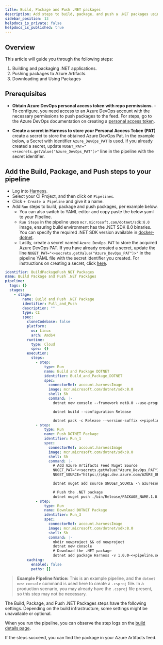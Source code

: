 ```yaml
---
title: Build, Package and Push .NET packages
description: Add steps to build, package, and push a .NET packages using Harness CI pipelines.
sidebar_position: 13
helpdocs_is_private: false
helpdocs_is_published: true
---
```


## Overview ##
This article will guide you through the following steps:

1. Building and packaging .NET applications.
2. Pushing packages to Azure Artifacts
3. Downloading and Using Packages

## Prerequisites

- **Obtain Azure DevOps personal access token with repo permissions.** - To configure, you need access to an Azure DevOps account with the necessary permissions to push packages to the feed. For steps, go to the Azure DevOps documentation on creating a [personal access token](https://learn.microsoft.com/en-us/azure/devops/organizations/accounts/use-personal-access-tokens-to-authenticate?view=azure-devops&tabs=Windows).

- **Create a secret in Harness to store your Personal Access Token (PAT)**
create a secret to store the obtained Azure DevOps Pat. In the example below, a Secret with identifier `Azure_DevOps_PAT` is used. If you already created a secret, update `NUGET_PAT="<+secrets.getValue("Azure_DevOps_PAT")>"` line in the pipeline with the secret identifier.

## Add the Build, Package, and Push steps to your pipeline

- Log into [Harness](https://app.harness.io).
- Select your CI Project, and then click on `Pipelines`.
- Click `+ Create a Pipeline` and give it a name.
- Add `Run` steps to build, package and push packages, per example below.
  - You can also switch to YAML editor and copy paste the below yaml to your Pipeline.
  - `Run Steps` in the pipeline uses `mcr.microsoft.com/dotnet/sdk:8.0` image, ensuring build  environment has the .NET SDK 8.0 binaries. You can specify the required .NET SDK version available in [docker-dotnet](https://hub.docker.com/r/microsoft/dotnet-sdk).
  - Lastly, create a secret named `Azure_DevOps_PAT` to store the acquired Azure DevOps PAT. If you have already created a secret, update the line `NUGET_PAT="<+secrets.getValue("Azure_DevOps_PAT")>"` in the pipeline YAML file with the secret identifier you created. For instructions on creating a secret, click [here](https://developer.harness.io/docs/platform/secrets/add-use-text-secrets).

```yaml
identifier: BuildPackagePush_NET_Packages
name: Build Package and Push .NET Packages
pipeline:
  tags: {}
  stages:
    - stage:
        name: Build and Push .NET Package
        identifier: Pull_and_Push
        description: ""
        type: CI
        spec:
          cloneCodebase: false
          platform:
            os: Linux
            arch: Amd64
          runtime:
            type: Cloud
            spec: {}
          execution:
            steps:
              - step:
                  type: Run
                  name: Build and Package DOTNET
                  identifier: Build_and_Package_DOTNET
                  spec:
                    connectorRef: account.harnessImage
                    image: mcr.microsoft.com/dotnet/sdk:8.0
                    shell: Sh
                    command: |-
                      dotnet new console --framework net8.0 --use-program-main

                      dotnet build --configuration Release

                      dotnet pack -c Release --version-suffix <+pipeline.sequenceId>
              - step:
                  type: Run
                  name: Push DOTNET Package
                  identifier: Run_1
                  spec:
                    connectorRef: account.harnessImage
                    image: mcr.microsoft.com/dotnet/sdk:8.0
                    shell: Sh
                    command: |-
                      # Add Azure Artifacts Feed Nuget Source
                      NUGET_PAT="<+secrets.getValue("Azure_DevOps_PAT")>"
                      NUGET_SOURCE="https://pkgs.dev.azure.com/AZURE_ORGANIZATION/_packaging/AZURE_ARTIFACTS_FEED/nuget/v3/index.json"

                      dotnet nuget add source $NUGET_SOURCE -n azuresource -u user -p $NUGET_PAT --store-password-in-clear-text

                      # Push the .NET package
                      dotnet nuget push ./bin/Release/PACKAGE_NAME.1.0.0-<+pipeline.sequenceId>.nupkg --source azuresource --api-key AzureDevOps
              - step:
                  type: Run
                  name: Download DOTNET Package
                  identifier: Run_3
                  spec:
                    connectorRef: account.harnessImage
                    image: mcr.microsoft.com/dotnet/sdk:8.0
                    shell: Sh
                    command: |-
                      mkdir newproject && cd newproject
                      dotnet new console
                      # Download the .NET package
                      dotnet add package Harness -v 1.0.0-<+pipeline.sequenceId>
          caching:
            enabled: false
            paths: []
```

> **Example Pipeline Notice:** This is an example pipeline, and the `dotnet new console` command is used here to create a `.csproj` file. In a production scenario, you may already have the `.csproj` file present, so this step may not be necessary.

The Build, Package, and Push .NET Packages steps have the following settings. Depending on the build infrastructure, some settings might be unavailable or optional.

When you run the pipeline, you can observe the step logs on the [build details page](../../viewing-builds.md).

If the steps succeed, you can find the package in your Azure Artifacts feed.
